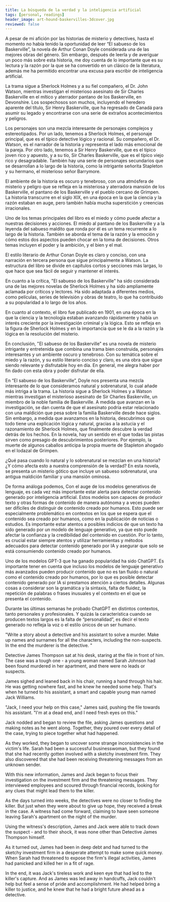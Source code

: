 ```yaml
---
title: La búsqueda de la verdad y la inteligencia artificial
tags: [personal, readings]
header_image: art-hound-baskervilles-3dcover.jpg
reviewed: false
---
```

A pesar de mi afición por las historias de misterio y detectives, hasta el momento no había tenido la oportunidad de leer “El sabueso de los Baskerville”, la novela de Arthur Conan Doyle considerada una de las mejores obras del género. Sin embargo, después de leerla y de averiguar un poco más sobre esta historia, me doy cuenta de lo importante que es su lectura y la razón por la que se ha convertido en un clásico de la literatura, además me ha permitido encontrar una excusa para escribir de inteligencia artificial.

La trama sigue a Sherlock Holmes y a su fiel compañero, el Dr. John Watson, mientras investigan el misterioso asesinato de Sir Charles Baskerville en el mítico y aterrador pantano de los Baskerville, en Devonshire. Los sospechosos son muchos, incluyendo el heredero aparente del título, Sir Henry Baskerville, que ha regresado de Canadá para asumir su legado y encontrarse con una serie de extraños acontecimientos y peligros.

Los personajes son una mezcla interesante de personajes complejos y estereotipados. Por un lado, tenemos a Sherlock Holmes, el personaje principal, que es el típico detective lógico y racional. Su compañero, el Dr. Watson, es el narrador de la historia y representa el lado más emocional de la pareja. Por otro lado, tenemos a Sir Henry Baskerville, que es el típico joven rico y apuesto, y a su tío, Sir Charles Baskerville, que es el típico viejo rico y desagradable. También hay una serie de personajes secundarios que se desarrollan a lo largo de la historia, como la intrigante señorita Stapleton y su hermano, el misterioso señor Barrymore.

El ambiente de la historia es oscuro y tenebroso, con una atmósfera de misterio y peligro que se refleja en la misteriosa y aterradora mansión de los Baskerville, el pantano de los Baskerville y el pueblo cercano de Grimpen. La historia transcurre en el siglo XIX, en una época en la que la ciencia y la razón estaban en auge, pero también había mucha superstición y creencias irracionales.

Uno de los temas principales del libro es el miedo y cómo puede afectar a nuestras decisiones y acciones. El miedo al pantano de los Baskerville y a la leyenda del sabueso maldito que ronda por él es un tema recurrente a lo largo de la historia. También se aborda el tema de la razón y la emoción y cómo estos dos aspectos pueden chocar en la toma de decisiones. Otros temas incluyen el poder y la ambición, y el bien y el mal.

El estilo literario de Arthur Conan Doyle es claro y conciso, con una narración en tercera persona que sigue principalmente a Watson. La estructura del libro se divide en capítulos cortos y secciones más largas, lo que hace que sea fácil de seguir y mantener el interés.

En cuanto a la crítica, "El sabueso de los Baskerville" ha sido considerada una de las mejores novelas de Sherlock Holmes y ha sido ampliamente aclamada por críticos y lectores. Ha sido adaptada a diferentes medios, como películas, series de televisión y obras de teatro, lo que ha contribuido a su popularidad a lo largo de los años.

En cuanto al contexto, el libro fue publicado en 1901, en una época en la que la ciencia y la tecnología estaban avanzando rápidamente y había un interés creciente por la investigación criminal y la lógica. Esto se refleja en la figura de Sherlock Holmes y en la importancia que se le da a la razón y la lógica en la resolución del misterio.

En conclusión, "El sabueso de los Baskerville" es una novela de misterio intrigante y entretenida que combina una trama bien construida, personajes interesantes y un ambiente oscuro y tenebroso. Con su temática sobre el miedo y la razón, y su estilo literario conciso y claro, es una obra que sigue siendo relevante y disfrutable hoy en día. En general, me alegra haber por fin dado con esta obra y poder disfrutar de ella.

En “El sabueso de los Baskerville”, Doyle nos presenta una mezcla interesante de lo que consideramos natural y sobrenatural, lo cual añade más intriga a la trama. La historia sigue a Sherlock Holmes y a Watson mientras investigan el misterioso asesinato de Sir Charles Baskerville, un miembro de la noble familia de Baskerville. A medida que avanzan en la investigación, se dan cuenta de que el asesinato podría estar relacionado con una maldición que pesa sobre la familia Baskerville desde hace siglos. Sin embargo, a medida que avanzamos en la historia, descubrimos que todo tiene una explicación lógica y natural, gracias a la astucia y el razonamiento de Sherlock Holmes, que finalmente descubre la verdad detrás de los hechos. En la novela, hay un sentido en el que todas las pistas sirven como presagio de descubrimientos posteriores. Por ejemplo, la muerte de algunos caballos anticipa la propia muerte de Stapleton ahogado en el lodazal de Grimpen.

¿Qué pasa cuando lo natural y lo sobrenatural se mezclan en una historia? ¿Y cómo afecta esto a nuestra comprensión de la verdad? En esta novela, se presenta un misterio gótico que incluye un sabueso sobrenatural, una antigua maldición familiar y una mansión ominosa. 

De forma análoga podemos, Con el auge de los modelos generativos de lenguaje, es cada vez más importante estar alerta para detectar contenido generado por inteligencia artificial. Estos modelos son capaces de producir texto y otras formas de contenido de manera autónoma y a veces pueden ser difíciles de distinguir de contenido creado por humanos. Esto puede ser especialmente problemático en contextos en los que se espera que el contenido sea creado por humanos, como en la publicación de noticias o estudios. Es importante estar atentos a posibles indicios de que un texto ha sido generado por un modelo de lenguaje generativo, ya que esto puede afectar la confianza y la credibilidad del contenido en cuestión. Por lo tanto, es crucial estar siempre atentos y utilizar herramientas y métodos adecuados para detectar contenido generado por IA y asegurar que solo se está consumiendo contenido creado por humanos.

Uno de los modelos GPT-3 que ha ganado popularidad ha sido ChatGPT. Es importante tener en cuenta que incluso los modelos de lenguaje generativo más avanzados pueden producir contenido que no es tan fluido o natural como el contenido creado por humanos, por lo que es posible detectar contenido generado por IA si prestamos atención a ciertos detalles. Algunas cosas a considerar son la gramática y la sintaxis, falta de fluidez, la repetición de palabras o frases inusuales y el contexto en el que se presenta el contenido. 

Durante las últimas semanas he probado ChatGPT en distintos contextos, tanto personales y profesionales. Y quizás la característica cuando se producen textos largos es la falta de “personalidad”, es decir el texto generado no refleja la voz o el estilo únicos de un ser humano.

"Write a story about a detective and his assistant to solve a murder. Make up names and surnames for all the characters, including the non-suspects. In the end the murderer is the detective. "

Detective James Thompson sat at his desk, staring at the file in front of him. The case was a tough one - a young woman named Sarah Johnson had been found murdered in her apartment, and there were no leads or suspects.

James sighed and leaned back in his chair, running a hand through his hair. He was getting nowhere fast, and he knew he needed some help. That's when he turned to his assistant, a smart and capable young man named Jack Williams.

"Jack, I need your help on this case," James said, pushing the file towards his assistant. "I'm at a dead end, and I need fresh eyes on this."

Jack nodded and began to review the file, asking James questions and making notes as he went along. Together, they poured over every detail of the case, trying to piece together what had happened.

As they worked, they began to uncover some strange inconsistencies in the victim's life. Sarah had been a successful businesswoman, but they found that she had recently gotten involved with a sketchy investment firm. They also discovered that she had been receiving threatening messages from an unknown sender.

With this new information, James and Jack began to focus their investigation on the investment firm and the threatening messages. They interviewed employees and scoured through financial records, looking for any clues that might lead them to the killer.

As the days turned into weeks, the detectives were no closer to finding the killer. But just when they were about to give up hope, they received a break in the case. A witness had come forward, claiming to have seen someone leaving Sarah's apartment on the night of the murder.

Using the witness's description, James and Jack were able to track down the suspect - and to their shock, it was none other than Detective James Thompson himself.

As it turned out, James had been in deep debt and had turned to the sketchy investment firm in a desperate attempt to make some quick money. When Sarah had threatened to expose the firm's illegal activities, James had panicked and killed her in a fit of rage.

In the end, it was Jack's tireless work and keen eye that had led to the killer's capture. And as James was led away in handcuffs, Jack couldn't help but feel a sense of pride and accomplishment. He had helped bring a killer to justice, and he knew that he had a bright future ahead as a detective.